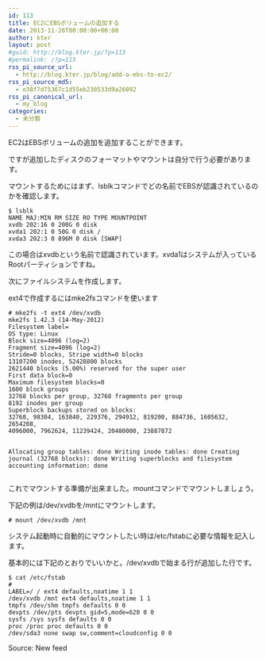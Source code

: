 ```yaml
---
id: 113
title: EC2にEBSボリュームの追加する
date: 2013-11-26T00:00:00+00:00
author: kter
layout: post
#guid: http://blog.kter.jp/?p=113
#permalink: /?p=113
rss_pi_source_url:
  - http://blog.kter.jp/blog/add-a-ebs-to-ec2/
rss_pi_source_md5:
  - e38f7d75367c1d55eb230533d9a26092
rss_pi_canonical_url:
  - my_blog
categories:
  - 未分類
---
```

EC2はEBSボリュームの追加を追加することができます。

ですが追加したディスクのフォーマットやマウントは自分で行う必要があります。

マウントするためにはまず、lsblkコマンドでどの名前でEBSが認識されているのかを確認します。

<div class="highlight">
  <pre><code class="language-">$ lsblk
NAME MAJ:MIN RM SIZE RO TYPE MOUNTPOINT
xvdb 202:16 0 200G 0 disk
xvda1 202:1 0 50G 0 disk /
xvda3 202:3 0 896M 0 disk [SWAP]
</code></pre>
</div>

この場合はxvdbという名前で認識されています。xvda1はシステムが入っているRootパーティションですね。

次にファイルシステムを作成します。

ext4で作成するにはmke2fsコマンドを使います

<div class="highlight">
  <pre><code class="language-"># mke2fs -t ext4 /dev/xvdb
mke2fs 1.42.3 (14-May-2012)
Filesystem label=
OS type: Linux
Block size=4096 (log=2)
Fragment size=4096 (log=2)
Stride=0 blocks, Stripe width=0 blocks
13107200 inodes, 52428800 blocks
2621440 blocks (5.00%) reserved for the super user
First data block=0
Maximum filesystem blocks=0
1600 block groups
32768 blocks per group, 32768 fragments per group
8192 inodes per group
Superblock backups stored on blocks:
32768, 98304, 163840, 229376, 294912, 819200, 884736, 1605632, 2654208,
4096000, 7962624, 11239424, 20480000, 23887872

Allocating group tables: done
Writing inode tables: done
Creating journal (32768 blocks): done
Writing superblocks and filesystem accounting information: done
</code></pre>
</div>

これでマウントする準備が出来ました。mountコマンドでマウントしましょう。

下記の例は/dev/xvdbを/mntにマウントします。

<div class="highlight">
  <pre><code class="language-"># mount /dev/xvdb /mnt
</code></pre>
</div>

システム起動時に自動的にマウントしたい時は/etc/fstabに必要な情報を記入します。

基本的には下記のとおりでいいかと。/dev/xvdbで始まる行が追加した行です。

<div class="highlight">
  <pre><code class="language-">$ cat /etc/fstab
#
LABEL=/ / ext4 defaults,noatime 1 1
/dev/xvdb /mnt ext4 defaults,noatime 1 1
tmpfs /dev/shm tmpfs defaults 0 0
devpts /dev/pts devpts gid=5,mode=620 0 0
sysfs /sys sysfs defaults 0 0
proc /proc proc defaults 0 0
/dev/sda3 none swap sw,comment=cloudconfig 0 0
</code></pre>
</div>

Source: New feed